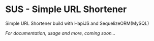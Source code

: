 # SUS - Simple URL Shortener

Simple URL Shortener build with HapiJS and SequelizeORM(MySQL)

*For documentation, usage and more, coming soon...*











